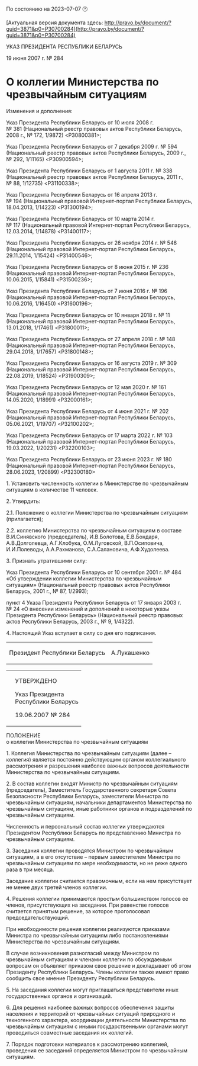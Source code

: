 По состоянию на 2023-07-07 &#x1F550;

[Актуальная версия документа здесь: http://pravo.by/document/?guid=3871&p0=P30700284](http://pravo.by/document/?guid=3871&p0=P30700284)

<p>УКАЗ ПРЕЗИДЕНТА РЕСПУБЛИКИ БЕЛАРУСЬ</p>
<p>19 июня 2007 г. № 284</p>
<h1>О коллегии Министерства по чрезвычайным ситуациям</h1>
<p>Изменения и дополнения:</p>
<p>Указ Президента Республики Беларусь от 10 июля 2008 г. № 381 (Национальный реестр правовых актов Республики Беларусь, 2008 г., № 172, 1/9872) &lt;P30800381&gt;;</p>
<p>Указ Президента Республики Беларусь от 7 декабря 2009 г. № 594 (Национальный реестр правовых актов Республики Беларусь, 2009 г., № 292, 1/11165) &lt;P30900594&gt;;</p>
<p>Указ Президента Республики Беларусь от 1 августа 2011 г. № 338 (Национальный реестр правовых актов Республики Беларусь, 2011 г., № 88, 1/12735) &lt;P31100338&gt;;</p>
<p>Указ Президента Республики Беларусь от 16 апреля 2013 г. № 194 (Национальный правовой Интернет-портал Республики Беларусь, 18.04.2013, 1/14223) &lt;P31300194&gt;;</p>
<p>Указ Президента Республики Беларусь от 10 марта 2014 г. № 117 (Национальный правовой Интернет-портал Республики Беларусь, 12.03.2014, 1/14878) &lt;P31400117&gt;;</p>
<p>Указ Президента Республики Беларусь от 26 ноября 2014 г. № 546 (Национальный правовой Интернет-портал Республики Беларусь, 29.11.2014, 1/15424) &lt;P31400546&gt;;</p>
<p>Указ Президента Республики Беларусь от 8 июня 2015 г. № 236 (Национальный правовой Интернет-портал Республики Беларусь, 10.06.2015, 1/15841) &lt;P31500236&gt;;</p>
<p>Указ Президента Республики Беларусь от 7 июня 2016 г. № 196 (Национальный правовой Интернет-портал Республики Беларусь, 10.06.2016, 1/16450) &lt;P31600196&gt;;</p>
<p>Указ Президента Республики Беларусь от 10 января 2018 г. № 11 (Национальный правовой Интернет-портал Республики Беларусь, 13.01.2018, 1/17461) &lt;P31800011&gt;;</p>
<p>Указ Президента Республики Беларусь от 27 апреля 2018 г. № 148 (Национальный правовой Интернет-портал Республики Беларусь, 29.04.2018, 1/17657) &lt;P31800148&gt;;</p>
<p>Указ Президента Республики Беларусь от 16 августа 2019 г. № 309 (Национальный правовой Интернет-портал Республики Беларусь, 22.08.2019, 1/18524) &lt;P31900309&gt;;</p>
<p>Указ Президента Республики Беларусь от 12 мая 2020 г. № 161 (Национальный правовой Интернет-портал Республики Беларусь, 14.05.2020, 1/18991) &lt;P32000161&gt;;</p>
<p>Указ Президента Республики Беларусь от 4 июня 2021 г. № 202 (Национальный правовой Интернет-портал Республики Беларусь, 05.06.2021, 1/19707) &lt;P32100202&gt;;</p>
<p>Указ Президента Республики Беларусь от 17 марта 2022 г. № 103 (Национальный правовой Интернет-портал Республики Беларусь, 19.03.2022, 1/20231) &lt;P32200103&gt;;</p>
<p>Указ Президента Республики Беларусь от 23 июня 2023 г. № 180 (Национальный правовой Интернет-портал Республики Беларусь, 28.06.2023, 1/20899) &lt;P32300180&gt;</p>
<p></p>
<p>1. Установить численность коллегии в Министерстве по чрезвычайным ситуациям в количестве 11 человек.</p>
<p>2. Утвердить:</p>
<p>2.1. Положение о коллегии Министерства по чрезвычайным ситуациям (прилагается);</p>
<p>2.2. коллегию Министерства по чрезвычайным ситуациям в составе В.И.Синявского (председатель), И.В.Болотова, Е.В.Бондаря, А.В.Долголевца, А.Г.Клобука, О.М.Луговской, В.П.Осиповича, И.И.Полеводы, А.А.Рахманова, С.А.Салановича, А.Ф.Худолеева.</p>
<p>3. Признать утратившими силу:</p>
<p>Указ Президента Республики Беларусь от 10 сентября 2001 г. № 484 «Об утверждении коллегии Министерства по чрезвычайным ситуациям» (Национальный реестр правовых актов Республики Беларусь, 2001 г., № 87, 1/2993);</p>
<p>пункт 4 Указа Президента Республики Беларусь от 17 января 2003 г. № 24 «О внесении изменений и дополнений в некоторые указы Президента Республики Беларусь» (Национальный реестр правовых актов Республики Беларусь, 2003 г., № 9, 1/4322).</p>
<p>4. Настоящий Указ вступает в силу со дня его подписания.</p>
<p></p>
<table><tr>
<td><p>Президент Республики Беларусь</p></td>
<td><p>А.Лукашенко</p></td>
</tr></table>
<p></p>
<table><tr>
<td><p></p></td>
<td>
<p>УТВЕРЖДЕНО</p>
<p>Указ Президента <br>Республики Беларусь</p>
<p>19.06.2007 № 284</p>
</td>
</tr></table>
<p>ПОЛОЖЕНИЕ<br>о коллегии Министерства по чрезвычайным ситуациям</p>
<p>1. Коллегия Министерства по чрезвычайным ситуациям (далее – коллегия) является постоянно действующим органом коллегиального рассмотрения и разрешения наиболее важных вопросов деятельности Министерства по чрезвычайным ситуациям.</p>
<p>2. В состав коллегии входят Министр по чрезвычайным ситуациям (председатель), Заместитель Государственного секретаря Совета Безопасности Республики Беларусь, заместители Министра по чрезвычайным ситуациям, начальники департаментов Министерства по чрезвычайным ситуациям, иные работники органов и подразделений по чрезвычайным ситуациям.</p>
<p>Численность и персональный состав коллегии утверждаются Президентом Республики Беларусь по представлению Министра по чрезвычайным ситуациям.</p>
<p>3. Заседания коллегии проводятся Министром по чрезвычайным ситуациям, а в его отсутствие – первым заместителем Министра по чрезвычайным ситуациям по мере необходимости, но не реже одного раза в три месяца.</p>
<p>Заседание коллегии считается правомочным, если на нем присутствует не менее двух третей членов коллегии.</p>
<p>4. Решения коллегии принимаются простым большинством голосов ее членов, присутствующих на заседании. При равенстве голосов считается принятым решение, за которое проголосовал председательствующий.</p>
<p>При необходимости решения коллегии реализуются приказами Министра по чрезвычайным ситуациям либо постановлениями Министерства по чрезвычайным ситуациям.</p>
<p>В случае возникновения разногласий между Министром по чрезвычайным ситуациям и членами коллегии по обсуждаемым вопросам он объявляет приказом свое решение и докладывает об этом Президенту Республики Беларусь. Члены коллегии также имеют право сообщить свое мнение Президенту Республики Беларусь.</p>
<p>5. На заседания коллегии могут приглашаться представители иных государственных органов и организаций.</p>
<p>6. Для решения наиболее важных вопросов обеспечения защиты населения и территорий от чрезвычайных ситуаций природного и техногенного характера, координации деятельности Министерства по чрезвычайным ситуациям с иными государственными органами могут проводиться совместные заседания их коллегий.</p>
<p>7. Порядок подготовки материалов к рассмотрению коллегией, проведения ее заседаний определяется Министром по чрезвычайным ситуациям.</p>
<p></p>